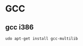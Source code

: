 # GCC

## gcc i386

```
udo apt-get install gcc-multilib
```
<!--stackedit_data:
eyJoaXN0b3J5IjpbLTExMjk1OTQzMDJdfQ==
-->